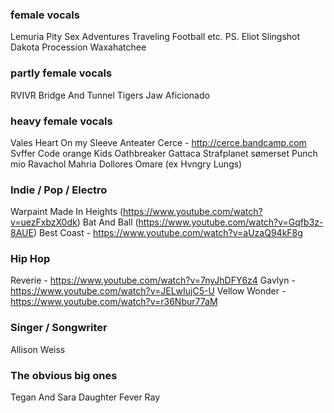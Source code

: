 ### female vocals

Lemuria
Pity Sex
Adventures
Traveling
Football etc.
PS. Eliot
Slingshot Dakota
Procession
Waxahatchee

### partly female vocals

RVIVR
Bridge And Tunnel
Tigers Jaw
Aficionado

### heavy female vocals

Vales
Heart On my Sleeve
Anteater
Cerce - http://cerce.bandcamp.com
Svffer
Code orange Kids
Oathbreaker
Gattaca
Strafplanet
sømerset
Punch
mio
Ravachol
Mahria
Dollores
Omare (ex Hvngry Lungs)

### Indie / Pop / Electro

Warpaint
Made In Heights (https://www.youtube.com/watch?v=uezFxbzX0dk)
Bat And Ball (https://www.youtube.com/watch?v=Gqfb3z-8AUE)
Best Coast - https://www.youtube.com/watch?v=aUzaQ94kF8g

### Hip Hop

Reverie - https://www.youtube.com/watch?v=7nyJhDFY6z4
Gavlyn - https://www.youtube.com/watch?v=JELwIujC5-U
Vellow Wonder - https://www.youtube.com/watch?v=r36Nbur77aM

### Singer / Songwriter

Allison Weiss

### The obvious big ones

Tegan And Sara
Daughter
Fever Ray
